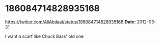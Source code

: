 # 186084714828935168
https://twitter.com/AliAbdaal/status/186084714828935168
**Date:** 2012-03-31

I want a scarf like Chuck Bass' old one
